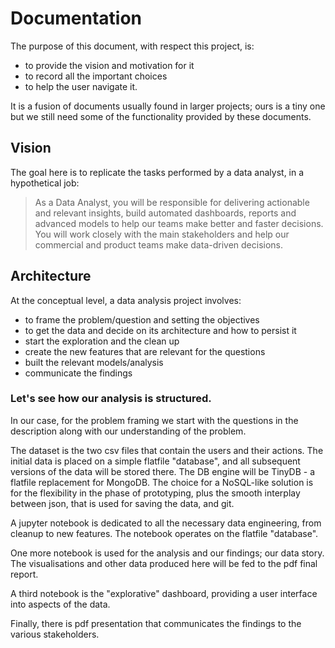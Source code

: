 # Documentation

The purpose of this document, with respect this project, is:
- to provide the vision and motivation for it 
- to record all the important choices
- to help the user navigate it.

It is a fusion of documents usually found in larger projects; ours is a tiny one but we still need some of the functionality provided by these documents.

## Vision
The goal here is to replicate the tasks performed by a data analyst, in a hypothetical job:
> As a Data Analyst, you will be responsible for delivering actionable and relevant insights, build automated dashboards, reports and advanced models to help our teams make better and faster decisions. You will work closely with the main stakeholders and help our commercial and product teams make data-driven decisions.


## Architecture
At the conceptual level, a data analysis project involves:
- to frame the problem/question and setting the objectives
- to get the data and decide on its architecture and how to persist it
- start the exploration and the clean up
- create the new features that are relevant for the questions
- built the relevant models/analysis
- communicate the findings

### Let's see how our analysis is structured.

In our case, for the problem framing we start with the questions in the description along with our understanding of the problem.

The dataset is the two csv files that contain the users and their actions. The initial data is placed on a simple flatfile "database", and all subsequent versions of the data will be stored there. The DB engine will be TinyDB - a flatfile replacement for MongoDB. The choice for a NoSQL-like solution is for the flexibility in the phase of prototyping, plus the smooth interplay between json, that is used for saving the data, and git.

A jupyter notebook is dedicated to all the necessary data engineering, from cleanup to new features. The notebook operates on the flatfile "database".

One more notebook is used for the analysis and our findings; our data story. The visualisations and other data produced here will be fed to the pdf final report.

A third notebook is the "explorative" dashboard, providing a user interface into aspects of the data.

Finally, there is pdf presentation that communicates the findings to the various stakeholders.